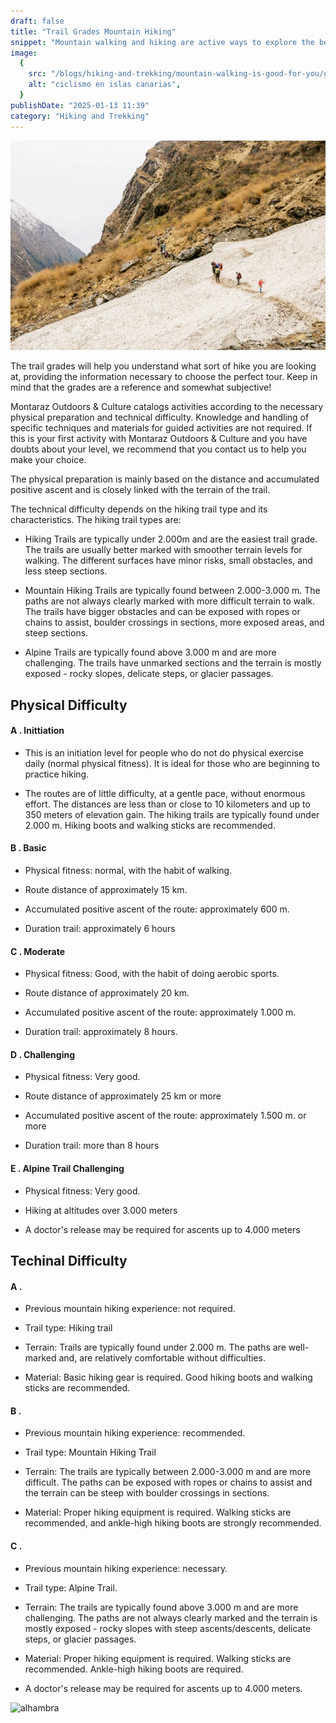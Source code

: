 ```yaml
---
draft: false
title: "Trail Grades Mountain Hiking"
snippet: "Mountain walking and hiking are active ways to explore the beautiful mountains. Hiking in the mountains is something different than walking in the city."
image:
  {
    src: "/blogs/hiking-and-trekking/mountain-walking-is-good-for-you/grade-2.webp",
    alt: "ciclismo en islas canarias",
  }
publishDate: "2025-01-13 11:39"
category: "Hiking and Trekking"
---
```

![Super Wide](./trail-grades-montain-hiking/grade-1.webp)

The trail grades will help you understand what sort of hike you are looking at, providing the information necessary to choose the perfect tour. Keep in mind that the grades are a reference and somewhat subjective!

Montaraz Outdoors & Culture catalogs activities according to the necessary physical preparation and technical difficulty. Knowledge and handling of specific techniques and materials for guided activities are not required. If this is your first activity with Montaraz Outdoors & Culture and you have doubts about your level, we recommend that you contact us to help you make your choice.

The physical preparation is mainly based on the distance and accumulated positive ascent and is closely linked with the terrain of the trail.

The technical difficulty depends on the hiking trail type and its characteristics. The hiking trail types are:

- Hiking Trails are typically under 2.000m and are the easiest trail grade. The trails are usually better marked with smoother terrain levels for walking. The different surfaces have minor risks, small obstacles, and less steep sections.

- Mountain Hiking Trails are typically found between 2.000-3.000 m. The paths
are not always clearly marked with more difficult terrain to walk. The trails have bigger obstacles and can be exposed with ropes or chains to assist, boulder crossings in sections, more exposed areas, and steep sections.

- Alpine Trails are typically found above 3.000 m and are more challenging. The trails have unmarked sections and the terrain is mostly exposed - rocky slopes, delicate steps, or glacier passages.

## Physical Difficulty

#### A . Inittiation

- This is an initiation level for people who do not do physical exercise daily (normal physical fitness). It is ideal for those who are beginning to practice hiking.

- The routes are of little difficulty, at a gentle pace, without enormous effort. The distances are less than or close to 10 kilometers and up to 350 meters of elevation gain. The hiking trails are typically found under 2.000 m. Hiking boots and walking sticks are recommended.

#### B . Basic

- Physical fitness: normal, with the habit of walking.

- Route distance of approximately 15 km.

- Accumulated positive ascent of the route: approximately 600 m.

- Duration trail: approximately 6 hours

#### C . Moderate

- Physical fitness: Good, with the habit of doing aerobic sports.

- Route distance of approximately 20 km.

- Accumulated positive ascent of the route: approximately 1.000 m.

- Duration trail: approximately 8 hours.

#### D . Challenging

- Physical fitness: Very good.

- Route distance of approximately 25 km or more

- Accumulated positive ascent of the route: approximately 1.500 m. or more

- Duration trail: more than 8 hours

#### E . Alpine Trail Challenging

- Physical fitness: Very good.

- Hiking at altitudes over 3.000 meters

- A doctor's release may be required for ascents up to 4.000 meters

## Techinal Difficulty

#### A .

- Previous mountain hiking experience: not required.

- Trail type: Hiking trail

- Terrain: Trails are typically found under 2.000 m. The paths are well-marked and, are relatively comfortable without difficulties.

- Material: Basic hiking gear is required. Good hiking boots and walking sticks are recommended.

#### B .

- Previous mountain hiking experience: recommended.

- Trail type: Mountain Hiking Trail

- Terrain: The trails are typically between 2.000-3.000 m and are more difficult. The paths can be exposed with ropes or chains to assist and the terrain can be steep with boulder crossings in sections.

- Material: Proper hiking equipment is required. Walking sticks are recommended, and ankle-high hiking boots are strongly recommended.

#### C .

- Previous mountain hiking experience: necessary.

- Trail type: Alpine Trail.

- Terrain: The trails are typically found above 3.000 m and are more challenging. The paths are not always clearly marked and the terrain is mostly exposed - rocky slopes with steep ascents/descents, delicate steps, or glacier passages.

- Material: Proper hiking equipment is required. Walking sticks are recommended. Ankle-high hiking boots are required.

- A doctor's release may be required for ascents up to 4.000 meters.

<img style='margin:auto ' title='ahlambra' alt='alhambra' src='/blogs/hiking-and-trekking/trail-grades-montain-hiking/grade-3.webp'/>
